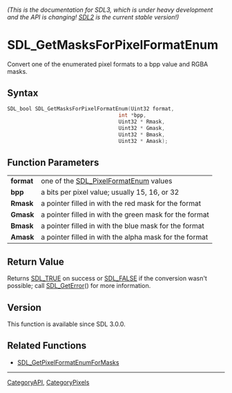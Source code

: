 ###### (This is the documentation for SDL3, which is under heavy development and the API is changing! [SDL2](https://wiki.libsdl.org/SDL2/) is the current stable version!)
# SDL_GetMasksForPixelFormatEnum

Convert one of the enumerated pixel formats to a bpp value and RGBA masks.

## Syntax

```c
SDL_bool SDL_GetMasksForPixelFormatEnum(Uint32 format,
                                    int *bpp,
                                    Uint32 * Rmask,
                                    Uint32 * Gmask,
                                    Uint32 * Bmask,
                                    Uint32 * Amask);

```

## Function Parameters

|                |                                                              |
| -------------- | ------------------------------------------------------------ |
| **format**     | one of the [SDL_PixelFormatEnum](SDL_PixelFormatEnum) values |
| **bpp**        | a bits per pixel value; usually 15, 16, or 32                |
| **Rmask**      | a pointer filled in with the red mask for the format         |
| **Gmask**      | a pointer filled in with the green mask for the format       |
| **Bmask**      | a pointer filled in with the blue mask for the format        |
| **Amask**      | a pointer filled in with the alpha mask for the format       |

## Return Value

Returns [SDL_TRUE](SDL_TRUE) on success or [SDL_FALSE](SDL_FALSE) if the
conversion wasn't possible; call [SDL_GetError](SDL_GetError)() for more
information.

## Version

This function is available since SDL 3.0.0.

## Related Functions

* [SDL_GetPixelFormatEnumForMasks](SDL_GetPixelFormatEnumForMasks)

----
[CategoryAPI](CategoryAPI), [CategoryPixels](CategoryPixels)


